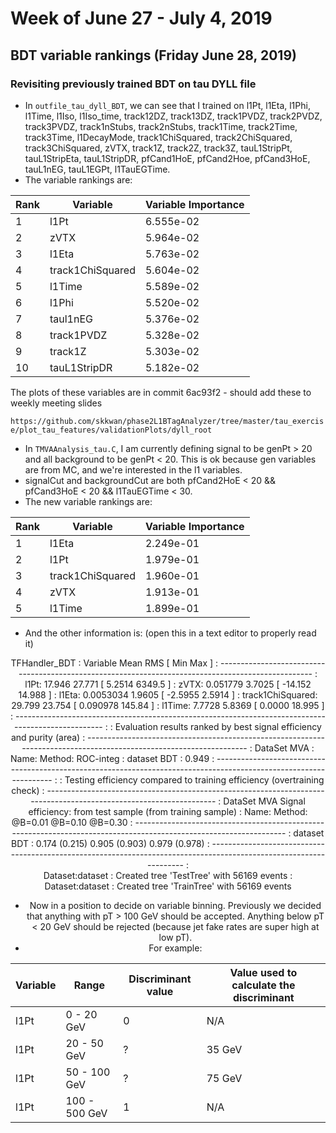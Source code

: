 # Week of June 27 - July 4, 2019

## BDT variable rankings (Friday June 28, 2019)

### Revisiting previously trained BDT on tau DYLL file
- In `outfile_tau_dyll_BDT`, we can see that I trained on l1Pt, l1Eta, l1Phi, l1Time, l1Iso, l1Iso_time, track12DZ, track13DZ, track1PVDZ, track2PVDZ, track3PVDZ, track1nStubs, track2nStubs, track1Time, track2Time, track3Time, l1DecayMode, track1ChiSquared, track2ChiSquared, track3ChiSquared, zVTX, track1Z, track2Z, track3Z, tauL1StripPt, tauL1StripEta, tauL1StripDR, pfCand1HoE,  pfCand2Hoe, pfCand3HoE, tauL1nEG, tauL1EGPt, l1TauEGTime.
- The variable rankings are:

| Rank | Variable         | Variable Importance |
|------|------------------|---------------------|
| 1    | l1Pt             | 6.555e-02           |
| 2    | zVTX             | 5.964e-02           |
| 3    | l1Eta            | 5.763e-02           |
| 4    | track1ChiSquared | 5.604e-02           |
| 5    | l1Time           | 5.589e-02           |
| 6    | l1Phi            | 5.520e-02           |
| 7    | taul1nEG         | 5.376e-02           |
| 8    | track1PVDZ       | 5.328e-02           |
| 9    | track1Z          | 5.303e-02           |
| 10   | tauL1StripDR     | 5.182e-02           |

The plots of these variables are in commit 6ac93f2 - should add these to weekly meeting slides

```https://github.com/skkwan/phase2L1BTagAnalyzer/tree/master/tau_exercise/plot_tau_features/validationPlots/dyll_root```

- In `TMVAAnalysis_tau.C`, I am currently defining signal to be genPt > 20 and all background to be genPt < 20. This is ok because gen variables are from MC, and we're interested in the l1 variables.
- signalCut and backgroundCut are both pfCand2HoE < 20 && pfCand3HoE < 20 && l1TauEGTime < 30.
- The new variable rankings are:

| Rank | Variable         | Variable Importance |
|------|------------------|---------------------|
| 1    | l1Eta            | 2.249e-01           |
| 2    | l1Pt             | 1.979e-01           |
| 3    | track1ChiSquared | 1.960e-01           |
| 4    | zVTX             | 1.913e-01           |
| 5    | l1Time           | 1.899e-01           |

- And the other information is: (open this in a text editor to properly read it)

<HEADER> TFHandler_BDT            :         Variable                Mean                RMS        [        Min                Max ]
                         : ---------------------------------------------------------------------------------------------------
                         :             l1Pt:            17.946            27.771   [            5.2514            6349.5 ]
                         :             zVTX:          0.051779            3.7025   [           -14.152            14.988 ]
                         :            l1Eta:         0.0053034            1.9605   [           -2.5955            2.5914 ]
                         : track1ChiSquared:            29.799            23.754   [          0.090978            145.84 ]
                         :           l1Time:            7.7728            5.8369   [            0.0000            18.995 ]
                         : ---------------------------------------------------------------------------------------------------
                         :
                         : Evaluation results ranked by best signal efficiency and purity (area)
                         : -------------------------------------------------------------------------------------------------------------------
                         : DataSet       MVA
                         : Name:         Method:          ROC-integ
                         : dataset       BDT            : 0.949
                         : -------------------------------------------------------------------------------------------------------------------
                         :
                         : Testing efficiency compared to training efficiency (overtraining check)
                         : -------------------------------------------------------------------------------------------------------------------
                         : DataSet              MVA              Signal efficiency: from test sample (from training sample)
                         : Name:                Method:          @B=0.01             @B=0.10            @B=0.30
                         : -------------------------------------------------------------------------------------------------------------------
                         : dataset              BDT            : 0.174 (0.215)       0.905 (0.903)      0.979 (0.978)
                         : -------------------------------------------------------------------------------------------------------------------
                         :
<HEADER> Dataset:dataset          : Created tree 'TestTree' with 56169 events
                         :
<HEADER> Dataset:dataset          : Created tree 'TrainTree' with 56169 events


- Now in a position to decide on variable binning. Previously we decided that anything with pT > 100 GeV should be accepted. Anything below pT < 20 GeV should be rejected (because jet fake rates are super high at low pT).
- For example:

| Variable | Range         | Discriminant value | Value used to calculate the discriminant |
|----------|---------------|--------------------|------------------------------------------|
| l1Pt     | 0 - 20 GeV    | 0                  | N/A                                      |
| l1Pt     | 20 - 50 GeV   | ?                  | 35 GeV                                   |
| l1Pt     | 50 - 100 GeV  | ?                  | 75 GeV                                   |
| l1Pt     | 100 - 500 GeV | 1                  | N/A                                      |

